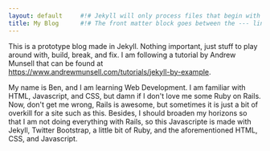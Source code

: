 ```yaml
---
layout: default     #!# Jekyll will only process files that begin with the front matter block.
title: My Blog      #!# The front matter block goes between the --- lines.
---
```


This is a prototype blog made in Jekyll. Nothing important, just stuff to play around with, build, break, and fix. I am following a tutorial by Andrew Munsell that can be found at https://www.andrewmunsell.com/tutorials/jekyll-by-example.

My name is Ben, and I am learning Web Development. I am familiar with HTML, Javascript, and CSS, but damn if I don't love me some Ruby on Rails. Now, don't get me wrong, Rails is awesome, but sometimes it is just a bit of overkill for a site such as this. Besides, I should broaden my horizons so that I am not doing everything with Rails, so this Javascripte is made with Jekyll, Twitter Bootstrap, a little bit of Ruby, and the aforementioned HTML, CSS, and Javascript.
